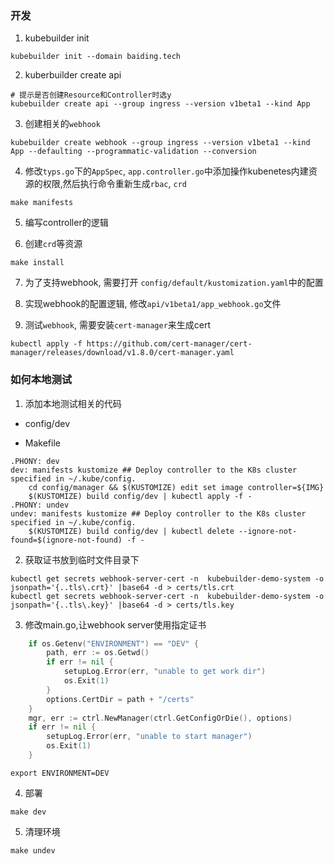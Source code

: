 ### 开发
1. kubebuilder init
```shell
kubebuilder init --domain baiding.tech
```

2. kuberbuilder create api
```shell
# 提示是否创建Resource和Controller时选y
kubebuilder create api --group ingress --version v1beta1 --kind App
```

3. 创建相关的`webhook`
```shell
kubebuilder create webhook --group ingress --version v1beta1 --kind App --defaulting --programmatic-validation --conversion
```

4. 修改`typs.go`下的`AppSpec`, `app.controller.go`中添加操作kubenetes内建资源的权限,然后执行命令重新生成`rbac`, `crd`
```shell
make manifests
```

5. 编写controller的逻辑


6. 创建`crd`等资源
```shell
make install
```

7. 为了支持webhook, 需要打开 `config/default/kustomization.yaml`中的配置

8. 实现webhook的配置逻辑, 修改`api/v1beta1/app_webhook.go`文件

9. 测试`webhook`, 需要安装`cert-manager`来生成cert
```shell
kubectl apply -f https://github.com/cert-manager/cert-manager/releases/download/v1.8.0/cert-manager.yaml
```


### 如何本地测试

1. 添加本地测试相关的代码

- config/dev

- Makefile

```shell
.PHONY: dev
dev: manifests kustomize ## Deploy controller to the K8s cluster specified in ~/.kube/config.
	cd config/manager && $(KUSTOMIZE) edit set image controller=${IMG}
	$(KUSTOMIZE) build config/dev | kubectl apply -f -
.PHONY: undev
undev: manifests kustomize ## Deploy controller to the K8s cluster specified in ~/.kube/config.
	$(KUSTOMIZE) build config/dev | kubectl delete --ignore-not-found=$(ignore-not-found) -f -

```


2. 获取证书放到临时文件目录下

```shell
kubectl get secrets webhook-server-cert -n  kubebuilder-demo-system -o jsonpath='{..tls\.crt}' |base64 -d > certs/tls.crt
kubectl get secrets webhook-server-cert -n  kubebuilder-demo-system -o jsonpath='{..tls\.key}' |base64 -d > certs/tls.key
```

3. 修改main.go,让webhook server使用指定证书

```go
	if os.Getenv("ENVIRONMENT") == "DEV" {
		path, err := os.Getwd()
		if err != nil {
			setupLog.Error(err, "unable to get work dir")
			os.Exit(1)
		}
		options.CertDir = path + "/certs"
	}
	mgr, err := ctrl.NewManager(ctrl.GetConfigOrDie(), options)
	if err != nil {
		setupLog.Error(err, "unable to start manager")
		os.Exit(1)
	}
```
```shell
export ENVIRONMENT=DEV
```

4. 部署

```shell
make dev
```

5. 清理环境

```shell
make undev
```
